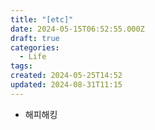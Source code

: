 ```yaml
---
title: "[etc]"
date: 2024-05-15T06:52:55.000Z
draft: true
categories:
  - Life
tags: 
created: 2024-05-25T14:52
updated: 2024-08-31T11:15
---
```



- 해피해킹

